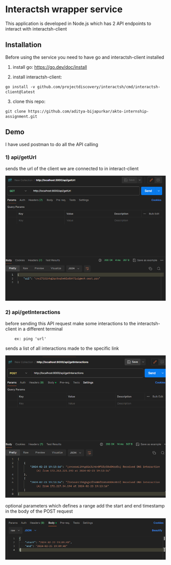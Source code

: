 # Interactsh wrapper service

This application is developed in Node.js which has 2 API endpoints to interact with interactsh-client


## Installation

Before using the service you need to have go and interactsh-client installed

1) install go:  https://go.dev/doc/install

2) install interactsh-client: 
```
go install -v github.com/projectdiscovery/interactsh/cmd/interactsh-client@latest
```
3) clone this repo: 
```
git clone https://github.com/aditya-bijapurkar/akto-internship-assignment.git
```


## Demo

I have used postman to do all the API calling

### 1) api/getUrl
sends the url of the client we are connected to in interact-client

![getUrl](images/get.png)


### 2) api/getInteractions

before sending this API request make some interactions to the interactsh-client in a different terminal

``` 
    ex: ping 'url'
```

sends a list of all interactions made to the specific link

![getInteractions](images/post.png)

optional parameters which defines a range 
add the start and end timestamp in the body of the POST request

![body](images/body.png)
